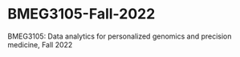 # BMEG3105-Fall-2022
BMEG3105: Data analytics for personalized genomics and precision medicine, Fall 2022
